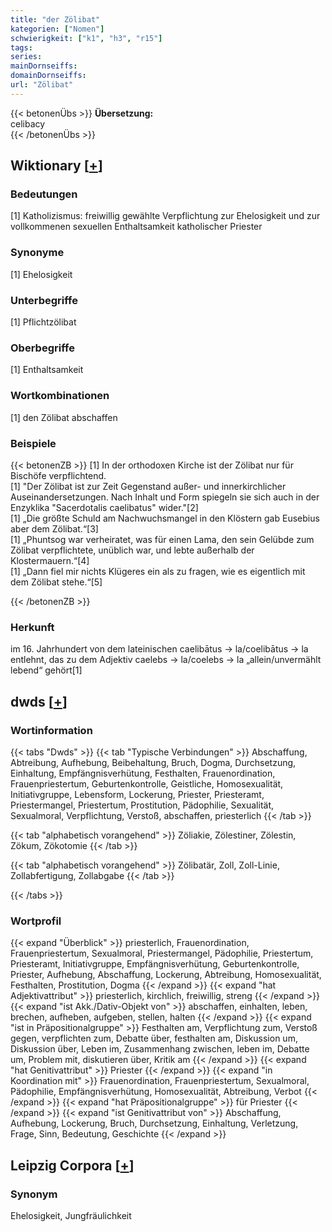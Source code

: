 ```yaml
---
title: "der Zölibat"
kategorien: ["Nomen"]
schwierigkeit: ["k1", "h3", "r15"]
tags:
series:
mainDornseiffs:
domainDornseiffs:
url: "Zölibat"
---
```


{{< betonenÜbs >}}
**Übersetzung:**  
celibacy  
{{< /betonenÜbs >}}

## Wiktionary [[+](https://de.wiktionary.org/wiki/Zölibat)]

### Bedeutungen
[1] Katholizismus: freiwillig gewählte Verpflichtung zur Ehelosigkeit und zur vollkommenen sexuellen Enthaltsamkeit katholischer Priester  

### Synonyme
[1] Ehelosigkeit  

### Unterbegriffe
[1] Pflichtzölibat  

### Oberbegriffe
[1] Enthaltsamkeit  

### Wortkombinationen
[1] den Zölibat abschaffen  

### Beispiele
{{< betonenZB >}}
[1] In der orthodoxen Kirche ist der Zölibat nur für Bischöfe verpflichtend.  
[1] "Der Zölibat ist zur Zeit Gegenstand außer- und innerkirchlicher Auseinandersetzungen. Nach Inhalt und Form spiegeln sie sich auch in der Enzyklika "Sacerdotalis caelibatus" wider."[2]  
[1] „Die größte Schuld am Nachwuchsmangel in den Klöstern gab Eusebius aber dem Zölibat.“[3]  
[1] „Phuntsog war verheiratet, was für einen Lama, den sein Gelübde zum Zölibat verpflichtete, unüblich war, und lebte außerhalb der Klostermauern.“[4]  
[1] „Dann fiel mir nichts Klügeres ein als zu fragen, wie es eigentlich mit dem Zölibat stehe.“[5]  

{{< /betonenZB >}}
### Herkunft
im 16. Jahrhundert von dem lateinischen caelibātus → la/coelibātus → la entlehnt, das zu dem Adjektiv caelebs → la/coelebs → la „allein/unvermählt lebend“ gehört[1]  



## dwds [[+](https://www.dwds.de/wb/Zölibat)]

### Wortinformation
{{< tabs "Dwds" >}}
{{< tab "Typische Verbindungen" >}}
Abschaffung, Abtreibung, Aufhebung, Beibehaltung, Bruch, Dogma, Durchsetzung, Einhaltung, Empfängnisverhütung, Festhalten, Frauenordination, Frauenpriestertum, Geburtenkontrolle, Geistliche, Homosexualität, Initiativgruppe, Lebensform, Lockerung, Priester, Priesteramt, Priestermangel, Priestertum, Prostitution, Pädophilie, Sexualität, Sexualmoral, Verpflichtung, Verstoß, abschaffen, priesterlich
{{< /tab >}}

{{< tab "alphabetisch vorangehend" >}}
Zöliakie, Zölestiner, Zölestin, Zökum, Zökotomie
{{< /tab >}}

{{< tab "alphabetisch vorangehend" >}}
Zölibatär, Zoll, Zoll-Linie, Zollabfertigung, Zollabgabe
{{< /tab >}}

{{< /tabs >}}

### Wortprofil
{{< expand "Überblick" >}} priesterlich, Frauenordination, Frauenpriestertum, Sexualmoral, Priestermangel, Pädophilie, Priestertum, Priesteramt, Initiativgruppe, Empfängnisverhütung, Geburtenkontrolle, Priester, Aufhebung, Abschaffung, Lockerung, Abtreibung, Homosexualität, Festhalten, Prostitution, Dogma {{< /expand >}}
{{< expand "hat Adjektivattribut" >}} priesterlich, kirchlich, freiwillig, streng {{< /expand >}}
{{< expand "ist Akk./Dativ-Objekt von" >}} abschaffen, einhalten, leben, brechen, aufheben, aufgeben, stellen, halten {{< /expand >}}
{{< expand "ist in Präpositionalgruppe" >}} Festhalten am, Verpflichtung zum, Verstoß gegen, verpflichten zum, Debatte über, festhalten am, Diskussion um, Diskussion über, Leben im, Zusammenhang zwischen, leben im, Debatte um, Problem mit, diskutieren über, Kritik am {{< /expand >}}
{{< expand "hat Genitivattribut" >}} Priester {{< /expand >}}
{{< expand "in Koordination mit" >}} Frauenordination, Frauenpriestertum, Sexualmoral, Pädophilie, Empfängnisverhütung, Homosexualität, Abtreibung, Verbot {{< /expand >}}
{{< expand "hat Präpositionalgruppe" >}} für Priester {{< /expand >}}
{{< expand "ist Genitivattribut von" >}} Abschaffung, Aufhebung, Lockerung, Bruch, Durchsetzung, Einhaltung, Verletzung, Frage, Sinn, Bedeutung, Geschichte {{< /expand >}}

## Leipzig Corpora [[+](https://corpora.uni-leipzig.de/en/res?word=Zölibat&corpusId=deu_newscrawl-public_2018)]


### Synonym
Ehelosigkeit, Jungfräulichkeit

